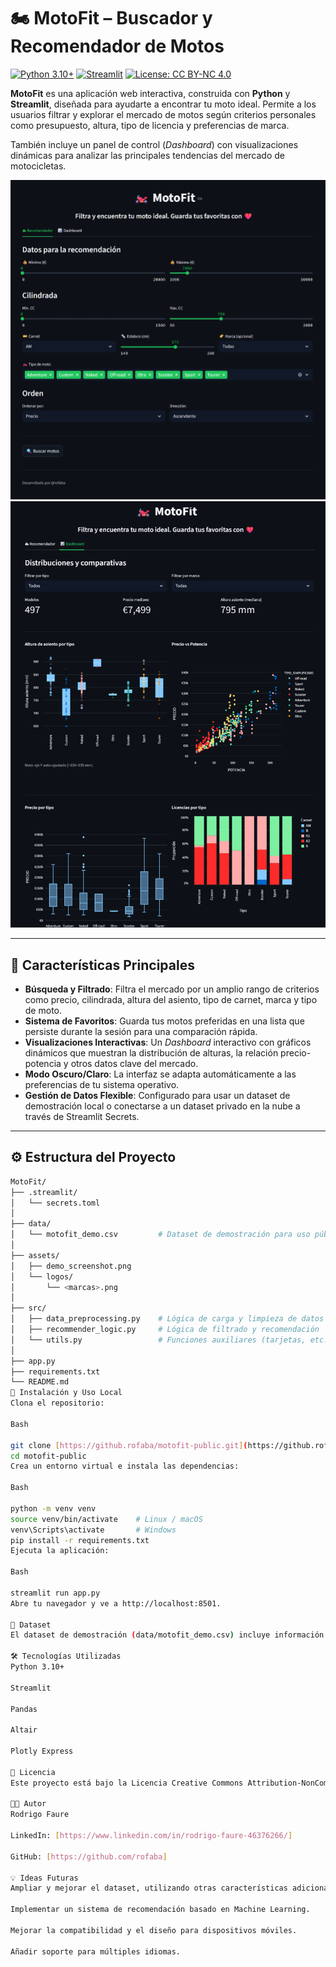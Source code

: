 # 🏍️ MotoFit – Buscador y Recomendador de Motos

[![Python 3.10+](https://img.shields.io/badge/Python-3.10+-blue?style=for-the-badge&logo=python)](https://www.python.org/)
[![Streamlit](https://img.shields.io/badge/Streamlit-1.28.0-orange?style=for-the-badge&logo=streamlit)](https://streamlit.io/)
[![License: CC BY-NC 4.0](https://img.shields.io/badge/License-CC%20BY--NC%204.0-lightgrey.svg?style=for-the-badge)](https://creativecommons.org/licenses/by-nc/4.0/)

**MotoFit** es una aplicación web interactiva, construida con **Python** y **Streamlit**, diseñada para ayudarte a encontrar tu moto ideal. Permite a los usuarios filtrar y explorar el mercado de motos según criterios personales como presupuesto, altura, tipo de licencia y preferencias de marca.

También incluye un panel de control (_Dashboard_) con visualizaciones dinámicas para analizar las principales tendencias del mercado de motocicletas.

![MotoFit Demo](assets/demo_screenshot_recomendador.png)
![MotoFit Demo](assets/demo_screenshot_dashboard.png)
***

## 🚀 Características Principales

* **Búsqueda y Filtrado**: Filtra el mercado por un amplio rango de criterios como precio, cilindrada, altura del asiento, tipo de carnet, marca y tipo de moto.
* **Sistema de Favoritos**: Guarda tus motos preferidas en una lista que persiste durante la sesión para una comparación rápida.
* **Visualizaciones Interactivas**: Un _Dashboard_ interactivo con gráficos dinámicos que muestran la distribución de alturas, la relación precio-potencia y otros datos clave del mercado.
* **Modo Oscuro/Claro**: La interfaz se adapta automáticamente a las preferencias de tu sistema operativo.
* **Gestión de Datos Flexible**: Configurado para usar un dataset de demostración local o conectarse a un dataset privado en la nube a través de Streamlit Secrets.

***

## ⚙️ Estructura del Proyecto

```bash
MotoFit/
├── .streamlit/
│   └── secrets.toml             
│
├── data/
│   └── motofit_demo.csv         # Dataset de demostración para uso público
│
├── assets/
│   ├── demo_screenshot.png      
│   └── logos/
│       └── <marcas>.png         
│
├── src/
│   ├── data_preprocessing.py    # Lógica de carga y limpieza de datos
│   ├── recommender_logic.py     # Lógica de filtrado y recomendación
│   └── utils.py                 # Funciones auxiliares (tarjetas, etc.)
│
├── app.py                       
├── requirements.txt             
└── README.md                    
🏁 Instalación y Uso Local
Clona el repositorio:

Bash

git clone [https://github.rofaba/motofit-public.git](https://github.rofaba/motofit-public.git)
cd motofit-public
Crea un entorno virtual e instala las dependencias:

Bash

python -m venv venv
source venv/bin/activate    # Linux / macOS
venv\Scripts\activate       # Windows
pip install -r requirements.txt
Ejecuta la aplicación:

Bash

streamlit run app.py
Abre tu navegador y ve a http://localhost:8501.

📝 Dataset
El dataset de demostración (data/motofit_demo.csv) incluye información clave sobre cada moto, como marca, modelo, precio, potencia, altura del asiento y licencia requerida. El dataset completo utilizado para la versión de producción es privado y no está incluido en este repositorio.

🛠 Tecnologías Utilizadas
Python 3.10+

Streamlit

Pandas

Altair

Plotly Express

📄 Licencia
Este proyecto está bajo la Licencia Creative Commons Attribution-NonCommercial 4.0 International (CC BY-NC 4.0). No se permite el uso comercial del mismo.

🧑‍💻 Autor
Rodrigo Faure

LinkedIn: [https://www.linkedin.com/in/rodrigo-faure-46376266/]

GitHub: [https://github.com/rofaba]

💡 Ideas Futuras
Ampliar y mejorar el dataset, utilizando otras características adicionales

Implementar un sistema de recomendación basado en Machine Learning.

Mejorar la compatibilidad y el diseño para dispositivos móviles.

Añadir soporte para múltiples idiomas.
